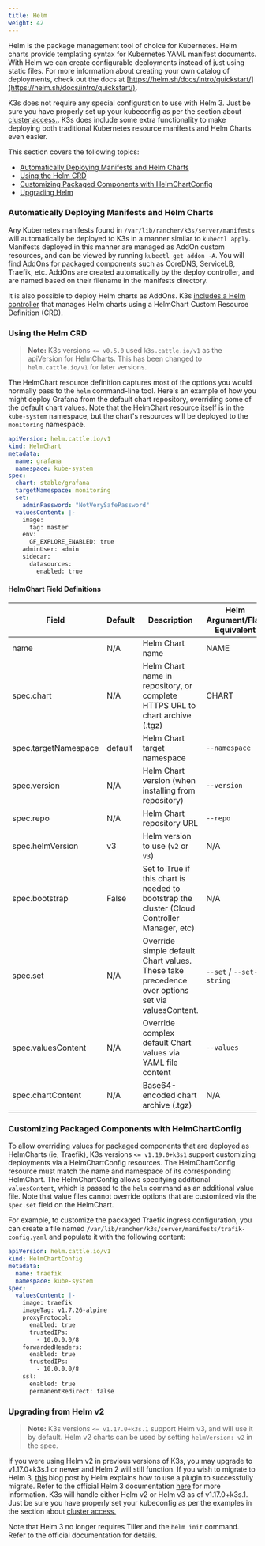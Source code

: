 ```yaml
---
title: Helm
weight: 42
---
```


Helm is the package management tool of choice for Kubernetes. Helm charts provide templating syntax for Kubernetes YAML manifest documents. With Helm we can create configurable deployments instead of just using static files. For more information about creating your own catalog of deployments, check out the docs at [https://helm.sh/docs/intro/quickstart/](https://helm.sh/docs/intro/quickstart/).

K3s does not require any special configuration to use with Helm 3. Just be sure you have properly set up your kubeconfig as per the section about [cluster access.](../cluster-access). K3s does include some extra functionality to make deploying both traditional Kubernetes resource manifests and Helm Charts even easier.

This section covers the following topics:

- [Automatically Deploying Manifests and Helm Charts](#deploying-manifests-and-helm-charts)
- [Using the Helm CRD](#using-the-helm-crd)
- [Customizing Packaged Components with HelmChartConfig](#customizing-packaged-components-with-helmchartconfig)
- [Upgrading Helm](#upgrading-helm)

### Automatically Deploying Manifests and Helm Charts

Any Kubernetes manifests found in `/var/lib/rancher/k3s/server/manifests` will automatically be deployed to K3s in a manner similar to `kubectl apply`. Manifests deployed in this manner are managed as AddOn custom resources, and can be viewed by running `kubectl get addon -A`. You will find AddOns for packaged components such as CoreDNS, ServiceLB, Traefik, etc. AddOns are created automatically by the deploy controller, and are named based on their filename in the manifests directory.

It is also possible to deploy Helm charts as AddOns. K3s [includes a Helm controller](https://github.com/rancher/helm-controller/) that manages Helm charts using a HelmChart Custom Resource Definition (CRD).

### Using the Helm CRD

> **Note:** K3s versions `<= v0.5.0` used `k3s.cattle.io/v1` as the apiVersion for HelmCharts. This has been changed to `helm.cattle.io/v1` for later versions.

The HelmChart resource definition captures most of the options you would normally pass to the `helm` command-line tool. Here's an example of how you might deploy Grafana from the default chart repository, overriding some of the default chart values. Note that the HelmChart resource itself is in the `kube-system` namespace, but the chart's resources will be deployed to the `monitoring` namespace.

```yaml
apiVersion: helm.cattle.io/v1
kind: HelmChart
metadata:
  name: grafana
  namespace: kube-system
spec:
  chart: stable/grafana
  targetNamespace: monitoring
  set:
    adminPassword: "NotVerySafePassword"
  valuesContent: |-
    image:
      tag: master
    env:
      GF_EXPLORE_ENABLED: true
    adminUser: admin
    sidecar:
      datasources:
        enabled: true
```

#### HelmChart Field Definitions

| Field | Default | Description | Helm Argument/Flag Equivalent |
|-------|---------|-------------|-------------------------------|
| name | N/A | Helm Chart name | NAME |
| spec.chart | N/A | Helm Chart name in repository, or complete HTTPS URL to chart archive (.tgz) | CHART |
| spec.targetNamespace | default | Helm Chart target namespace | `--namespace` |
| spec.version | N/A | Helm Chart version (when installing from repository) | `--version` |
| spec.repo | N/A | Helm Chart repository URL | `--repo` |
| spec.helmVersion | v3 | Helm version to use (`v2` or `v3`) | N/A |
| spec.bootstrap | False | Set to True if this chart is needed to bootstrap the cluster (Cloud Controller Manager, etc) | N/A |
| spec.set | N/A | Override simple default Chart values. These take precedence over options set via valuesContent. | `--set` / `--set-string` |
| spec.valuesContent | N/A | Override complex default Chart values via YAML file content | `--values` |
| spec.chartContent | N/A | Base64-encoded chart archive (.tgz) | N/A |

### Customizing Packaged Components with HelmChartConfig

To allow overriding values for packaged components that are deployed as HelmCharts (ie; Traefik), K3s versions `<= v1.19.0+k3s1` support customizing deployments via a HelmChartConfig resources. The HelmChartConfig resource must match the name and namespace of its corresponding HelmChart. The HelmChartConfig allows specifying additional `valuesContent`, which is passed to the `helm` command as an additional value file. Note that value files cannot override options that are customized via the `spec.set` field on the HelmChart.

For example, to customize the packaged Traefik ingress configuration, you can create a file named `/var/lib/rancher/k3s/server/manifests/trafik-config.yaml` and populate it with the following content:

```yaml
apiVersion: helm.cattle.io/v1
kind: HelmChartConfig
metadata:
  name: traefik
  namespace: kube-system
spec:
  valuesContent: |-
    image: traefik
    imageTag: v1.7.26-alpine
    proxyProtocol:
      enabled: true
      trustedIPs:
        - 10.0.0.0/8
    forwardedHeaders:
      enabled: true
      trustedIPs:
        - 10.0.0.0/8
    ssl:
      enabled: true
      permanentRedirect: false
```

### Upgrading from Helm v2

> **Note:** K3s versions `<= v1.17.0+k3s.1` support Helm v3, and will use it by default. Helm v2 charts can be used by setting `helmVersion: v2` in the spec.

If you were using Helm v2 in previous versions of K3s, you may upgrade to v1.17.0+k3s.1 or newer and Helm 2 will still function. If you wish to migrate to Helm 3, [this](https://helm.sh/blog/migrate-from-helm-v2-to-helm-v3/) blog post by Helm explains how to use a plugin to successfully migrate. Refer to the official Helm 3 documentation [here](https://helm.sh/docs/) for more information. K3s will handle either Helm v2 or Helm v3 as of v1.17.0+k3s.1. Just be sure you have properly set your kubeconfig as per the examples in the section about [cluster access.](../cluster-access)

Note that Helm 3 no longer requires Tiller and the `helm init` command. Refer to the official documentation for details.
